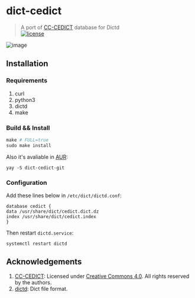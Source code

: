 # dict-cedict
> A port of [CC-CEDICT] database for Dictd<br>
[![license]](/LICENSE)

![image](https://user-images.githubusercontent.com/17917040/87877730-94a0a700-ca12-11ea-9a89-38e7d9e04141.png)

## Installation

### Requirements
1. curl
2. python3
3. dictd
4. make

### Build && Install
```Makefile
make # FULL=true
sudo make install
```
Also it's avaliable in [AUR](https://aur.archlinux.org/packages/dict-cedict-git/):
```
yay -S dict-cedict-git
```

### Configuration
Add these lines below in `/etc/dict/dictd.conf`:
```dictdconf
database cedict {
data /usr/share/dict/cedict.dict.dz
index /usr/share/dict/cedict.index
}
```
Then restart `dictd.service`:
```shell
systemctl restart dictd
```

## Acknowledgements
1. [CC-CEDICT](https://www.mdbg.net/chinese/dictionary?page=about): Licensed under [Creative Commons 4.0](https://creativecommons.org/licenses/by-sa/4.0). All rights reserved by the authors.
2. [dictd](https://en.wikipedia.org/wiki/DICT): Dict file format.

[CC-CEDICT]:https://www.mdbg.net/chinese/dictionary?page=about
[license]: https://img.shields.io/badge/License-CC%20BY--SA%204.0-lightgrey.svg
